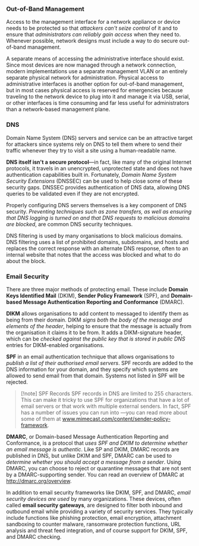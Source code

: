 
### Out-of-Band Management

Access to the management interface for a network appliance or device needs to be protected so that *attackers can't seize control* of it and to ensure that *administrators can reliably gain access* when they need to. Whenever possible, network designs must include a way to do secure out-of-band management.

A separate means of accessing the administrative interface should exist. Since most devices are now managed through a network connection, modern implementations use a separate management VLAN or an entirely separate physical network for administration. Physical access to administrative interfaces is another option for out-of-band management, but in most cases physical access is reserved for emergencies because traveling to the network device to plug into it and manage it via USB, serial, or other interfaces is time consuming and far less useful for administrators than a network-based management plane.

### DNS

Domain Name System (DNS) servers and service can be an attractive target for attackers since systems rely on DNS to tell them where to send their traffic whenever they try to visit a site using a human-readable name. 

**DNS itself isn't a secure protocol**—in fact, like many of the original Internet protocols, it travels in an unencrypted, unprotected state and does not have authentication capabilities built in. Fortunately, *Domain Name System Security Extensions* (DNSSEC) can be used to help close some of these security gaps. DNSSEC provides authentication of DNS data, allowing DNS queries to be validated even if they are not encrypted.

Properly configuring DNS servers themselves is a key component of DNS security. *Preventing techniques such as zone transfers, as well as ensuring that DNS logging is turned on and that DNS requests to malicious domains are blocked*, are common DNS security techniques.

DNS filtering is used by many organisations to block malicious domains. DNS filtering uses a list of prohibited domains, subdomains, and hosts and replaces the correct response with an alternate DNS response, often to an internal website that notes that the access was blocked and what to do about the block.

### Email Security

There are three major methods of protecting email. These include **Domain Keys Identified Mail** (DKIM), **Sender Policy Framework** (SPF), and **Domain-based Message Authentication Reporting and Conformance** (DMARC).

**DIKM** allows organisations to add content to messaged to identify them as being from their domain. DIKM *signs both the body of the message and elements of the header*, helping to ensure that the message is actually from the organisation it claims it to be from. It adds a DIKM-signature header, which can be *checked against the public key that is stored in public DNS* entries for DIKM-enabled organisations.

**SPF** in an email authentication technique that allows organisations to *publish a list of their authorised email servers*. SPF records are added to the DNS information for your domain, and they specify which systems are allowed to send email from that domain. Systems not listed in SPF will be rejected.

>[!note] SPF Records
>SPF records in DNS are limited to 255 characters. This can make it tricky to use SPF for organizations that have a lot of email servers or that work with multiple external senders. In fact, SPF has a number of issues you can run into —you can read more about some of them at www.mimecast.com/content/sender-policy-framework.

**DMARC**, or Domain-based Message Authentication Reporting and Conformance, is a protocol that *uses SPF and DKIM to determine whether an email message is authentic*. Like SP and DKIM, DMARC records are published in DNS, but unlike DKIM and SPF, DMARC can be used to *determine whether you should accept a message from a sender*. Using DMARC, you can choose to reject or quarantine messages that are not sent by a DMARC-supporting sender. You can read an overview of DMARC at http://dmarc.org/overview.

In addition to email security frameworks like DKIM, SPF, and DMARC, *email security devices are used* by many organizations. These devices, often called **email security gateways**, are designed to filter both inbound and outbound email while providing a variety of security services. They typically include functions like phishing protection, email encryption, attachment sandboxing to counter malware, ransomware protection functions, URL analysis and threat feed integration, and of course support for DKIM, SPF, and DMARC checking.